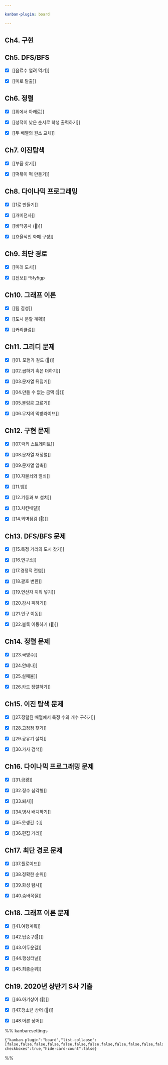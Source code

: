 ```yaml
---

kanban-plugin: board

---
```


## 



## Ch4. 구현



## Ch5. DFS/BFS

- [x] [[음료수 얼려 먹기]]
- [x] [[미로 탈출]]


## Ch6. 정렬

- [x] [[위에서 아래로]]
- [x] [[성적이 낮은 순서로 학생 출력하기]]
- [x] [[두 배열의 원소 교체]]


## Ch7. 이진탐색

- [x] [[부품 찾기]]
- [x] [[떡볶이 떡 만들기]]


## Ch8. 다이나믹 프로그래밍

- [x] [[1로 만들기]]
- [x] [[개미전사]]
- [x] [[바닥공사 (🔺)]]
- [x] [[효율적인 화폐 구성]]


## Ch9. 최단 경로

- [x] [[미래 도시]]
- [x] [[전보]] ^5fy5gp


## Ch10. 그래프 이론

- [x] [[팀 결성]]
- [x] [[도시 분할 계획]]
- [x] [[커리큘럼]]


## Ch11. 그리디 문제

- [x] [[01. 모험가 길드 (🔺)]]
- [x] [[02.곱하기 혹은 더하기]]
- [x] [[03.문자열 뒤집기]]
- [x] [[04.만들 수 없는 금액 (💩)]]
- [x] [[05.볼링공 고르기]]
- [x] [[06.무지의 먹방라이브]]


## Ch12. 구현 문제

- [x] [[07.럭키 스트레이트]]
- [x] [[08.문자열 재정렬]]
- [x] [[09.문자열 압축]]
- [x] [[10.자물쇠와 열쇠]]
- [x] [[11.뱀]]
- [x] [[12.기둥과 보 설치]]
- [x] [[13.치킨배달]]
- [x] [[14.외벽점검 (🔺)]]


## Ch13. DFS/BFS 문제

- [x] [[15.특정 거리의 도시 찾기]]
- [x] [[16.연구소]]
- [x] [[17.경쟁적 전염]]
- [x] [[18.괄호 변환]]
- [x] [[19.연산자 끼워 넣기]]
- [x] [[20.감시 피하기]]
- [x] [[21.인구 이동]]
- [x] [[22.블록 이동하기 (🔺)]]


## Ch14. 정렬 문제

- [x] [[23.국영수]]
- [x] [[24.안테나]]
- [x] [[25.실패율]]
- [x] [[26.카드 정렬하기]]


## Ch15. 이진 탐색 문제

- [x] [[27.정렬된 배열에서 특정 수의 개수 구하기]]
- [x] [[28.고정점 찾기]]
- [x] [[29.공유기 설치]]
- [x] [[30.가사 검색]]


## Ch16. 다이나믹 프로그래밍 문제

- [x] [[31.금광]]
- [x] [[32.정수 삼각형]]
- [x] [[33.퇴사]]
- [x] [[34.병사 배치하기]]
- [x] [[35.못생긴 수]]
- [x] [[36.편집 거리]]


## Ch17. 최단 경로 문제

- [x] [[37.플로이드]]
- [x] [[38.정확한 순위]]
- [x] [[39.화성 탐사]]
- [x] [[40.숨바꼭질]]


## Ch18. 그래프 이론 문제

- [x] [[41.여행계획]]
- [x] [[42.탑승구(🔺)]]
- [x] [[43.어두운길]]
- [x] [[44.행성터널]]
- [x] [[45.최종순위]]


## Ch19. 2020년 상반기 S사 기출

- [x] [[46.아기상어 (🔺)]]
- [x] [[47.청소년 상어 (🔺)]]
- [x] [[48.어른 상어]]




%% kanban:settings
```
{"kanban-plugin":"board","list-collapse":[false,false,false,false,false,false,false,false,false,false,false,false,false,false,false,false,false],"show-checkboxes":true,"hide-card-count":false}
```
%%